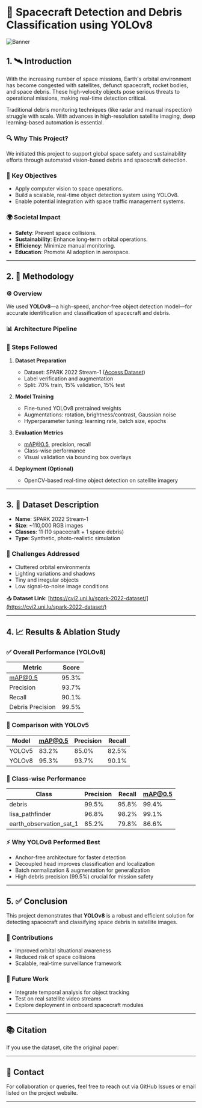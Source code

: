 # 🚀 Spacecraft Detection and Debris Classification using YOLOv8

![Banner](https://upload.wikimedia.org/wikipedia/commons/thumb/0/0e/Space_debris_density.jpg/640px-Space_debris_density.jpg)

## 1. 🛰️ Introduction

With the increasing number of space missions, Earth's orbital environment has become congested with satellites, defunct spacecraft, rocket bodies, and space debris. These high-velocity objects pose serious threats to operational missions, making real-time detection critical.

Traditional debris monitoring techniques (like radar and manual inspection) struggle with scale. With advances in high-resolution satellite imaging, deep learning-based automation is essential.

### 🔍 Why This Project?

We initiated this project to support global space safety and sustainability efforts through automated vision-based debris and spacecraft detection.

### 🎯 Key Objectives

- Apply computer vision to space operations.
- Build a scalable, real-time object detection system using YOLOv8.
- Enable potential integration with space traffic management systems.

### 🌍 Societal Impact

- **Safety**: Prevent space collisions.
- **Sustainability**: Enhance long-term orbital operations.
- **Efficiency**: Minimize manual monitoring.
- **Education**: Promote AI adoption in aerospace.

---

## 2. 🧠 Methodology

### ⚙️ Overview

We used **YOLOv8**—a high-speed, anchor-free object detection model—for accurate identification and classification of spacecraft and debris.

### 📊 Architecture Pipeline


### 🧪 Steps Followed

1. **Dataset Preparation**
   - Dataset: SPARK 2022 Stream-1 ([Access Dataset](https://cvi2.uni.lu/spark-2022-dataset/))
   - Label verification and augmentation
   - Split: 70% train, 15% validation, 15% test

2. **Model Training**
   - Fine-tuned YOLOv8 pretrained weights
   - Augmentations: rotation, brightness/contrast, Gaussian noise
   - Hyperparameter tuning: learning rate, batch size, epochs

3. **Evaluation Metrics**
   - mAP@0.5, precision, recall
   - Class-wise performance
   - Visual validation via bounding box overlays

4. **Deployment (Optional)**
   - OpenCV-based real-time object detection on satellite imagery

---

## 3. 📁 Dataset Description

- **Name**: SPARK 2022 Stream-1
- **Size**: ~110,000 RGB images
- **Classes**: 11 (10 spacecraft + 1 space debris)
- **Type**: Synthetic, photo-realistic simulation

### 🧩 Challenges Addressed

- Cluttered orbital environments
- Lighting variations and shadows
- Tiny and irregular objects
- Low signal-to-noise image conditions

📥 **Dataset Link**: [https://cvi2.uni.lu/spark-2022-dataset/](https://cvi2.uni.lu/spark-2022-dataset/)

---

## 4. 📈 Results & Ablation Study

### ✅ Overall Performance (YOLOv8)

| Metric          | Score    |
|-----------------|----------|
| mAP@0.5         | 95.3%    |
| Precision       | 93.7%    |
| Recall          | 90.1%    |
| Debris Precision| 99.5%    |

### 🔁 Comparison with YOLOv5

| Model   | mAP@0.5 | Precision | Recall  |
|---------|---------|-----------|---------|
| YOLOv5  | 83.2%   | 85.0%     | 82.5%   |
| YOLOv8  | 95.3%   | 93.7%     | 90.1%   |

### 🧵 Class-wise Performance

| Class                   | Precision | Recall | mAP@0.5 |
|------------------------|-----------|--------|---------|
| debris                 | 99.5%     | 95.8%  | 99.4%   |
| lisa_pathfinder        | 96.8%     | 98.2%  | 99.1%   |
| earth_observation_sat_1| 85.2%     | 79.8%  | 86.6%   |

### ⚡ Why YOLOv8 Performed Best

- Anchor-free architecture for faster detection
- Decoupled head improves classification and localization
- Batch normalization & augmentation for generalization
- High debris precision (99.5%) crucial for mission safety

---

## 5. ✅ Conclusion

This project demonstrates that **YOLOv8** is a robust and efficient solution for detecting spacecraft and classifying space debris in satellite images.

### 🚀 Contributions

- Improved orbital situational awareness
- Reduced risk of space collisions
- Scalable, real-time surveillance framework

### 🔭 Future Work

- Integrate temporal analysis for object tracking
- Test on real satellite video streams
- Explore deployment in onboard spacecraft modules


---

## 📚 Citation

If you use the dataset, cite the original paper:


---

## 💬 Contact

For collaboration or queries, feel free to reach out via GitHub Issues or email listed on the project website.

---



